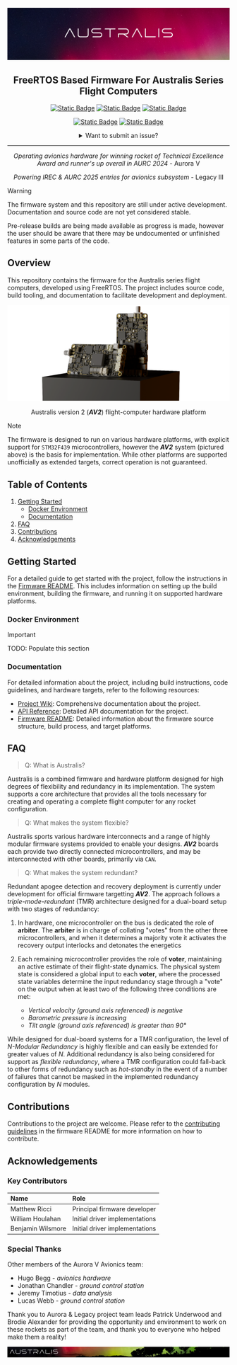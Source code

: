<!-- Document Start -->

![](./img/banner.png)

<div align="center">

## FreeRTOS Based Firmware For Australis Series Flight Computers

[![Static Badge](https://img.shields.io/badge/documentation%20-%20Wiki%20-%20dodgerblue?style=flat&logo=gitbook)](https://github.com/s3785111/Australis-Avionics-firmware/wiki)
[![Static Badge](https://img.shields.io/badge/documentation%20-%20API%20Reference%20-%20dodgerblue?style=flat&logo=gitbook)](https://rmit-competition-rocketry.github.io/Australis-Avionics-firmware/)
[![Static Badge](https://img.shields.io/badge/documentation%20-%20Hardware%20%28Members%20Only%29%20-%20dodgerblue?style=flat&logo=gitbook)](https://github.com/RMIT-Competition-Rocketry/AV2-Hardware)

[![Static Badge](https://img.shields.io/badge/%20-%20projects%20-%20grey?style=flat&logo=git&logoColor=white)](https://github.com/s3785111/Australis-Avionics-firmware/projects?query=is%3Aopen)
[![Static Badge](https://img.shields.io/badge/%20-%20pull%20requests%20-%20grey?style=flat&logo=github&logoColor=white)](https://github.com/s3785111/Australis-Avionics-firmware/pulls)

<details>
<summary>Want to submit an issue?</summary>
<p float='right'><br>
<a href='https://github.com/s3785111/Australis-Avionics-firmware/issues/new?template=bug_report.md'><img src='https://img.shields.io/badge/report%20issue%20-%20Bug%20-%20tomato?style=flat'/></a>
<a href='https://github.com/RMIT-Competition-Rocketry/Australis-Avionics-firmware/issues/new?template=feature-proposal.md'><img src='https://img.shields.io/badge/report%20issue%20-%20Feature%20-%20tomato?style=flat'/></a>
<a href='https://github.com/RMIT-Competition-Rocketry/Australis-Avionics-firmware/issues/new?template=refactor-declaration.md'><img src='https://img.shields.io/badge/report%20issue%20-%20Refactor%20-%20tomato?style=flat'/></a>
</p> 
</details>

---

*Operating avionics hardware for winning rocket of Technical Excellence Award and runner's up overall in AURC 2024* - Aurora V

*Powering IREC & AURC 2025 entries for avionics subsystem* - Legacy III
</div>

> [!WARNING]
> The firmware system and this repository are still under active development. Documentation and source code are not yet considered stable.
>
> Pre-release builds are being made available as progress is made, however the user should be aware that there may be undocumented or unfinished features in some parts of the code.

## Overview

This repository contains the firmware for the Australis series flight computers, developed using FreeRTOS. The project includes source code, build tooling, and documentation to facilitate development and deployment.

<div align="center">
 
![Australis](./img/Australis.png)
 
Australis version 2 (_**AV2**_) flight-computer hardware platform
</div>

> [!NOTE]
The firmware is designed to run on various hardware platforms, with explicit support for `STM32F439` microcontrollers, however the _**AV2**_ system (pictured above) is the basis for implementation. While other platforms are supported unofficially as extended targets, correct operation is not guaranteed. 

## Table of Contents
<!-- mtoc-start -->
1. [Getting Started](#getting-started)
   *   [Docker Environment](#docker-environment)
   *   [Documentation](#documentation)
2. [FAQ](#faq)
3. [Contributions](#contributions)
4. [Acknowledgements](#acknowledgements)
<!-- mtoc-end -->
  
## Getting Started

For a detailed guide to get started with the project, follow the instructions in the [Firmware README](firmware/README.md). This includes information on setting up the build environment, building the firmware, and running it on supported hardware platforms.

### Docker Environment
> [!IMPORTANT]
TODO: Populate this section

### Documentation

For detailed information about the project, including build instructions, code guidelines, and hardware targets, refer to the following resources:

- [Project Wiki](https://github.com/s3785111/Australis-Avionics-firmware/wiki): Comprehensive documentation about the project.
- [API Reference](https://rmit-competition-rocketry.github.io/Australis-Avionics-firmware/): Detailed API documentation for the project.
- [Firmware README](firmware/README.md): Detailed information about the firmware source structure, build process, and target platforms.

## FAQ

> Q: What is Australis?

Australis is a combined firmware and hardware platform designed for high degrees of flexibility and redundancy in its implementation. The system supports a core architecture that provides all the tools necessary for creating and operating a complete flight computer for any rocket configuration.

> Q: What makes the system flexible?
 
Australis sports various hardware interconnects and a range of highly modular firmware systems provided to enable your designs. _**AV2**_ boards each provide two directly connected microcontrollers, and may be interconnected with other boards, primarily via `CAN`. 

> Q: What makes the system redundant?

Redundant apogee detection and recovery deployment is currently under development for official firmware targetting _**AV2**_. The approach follows a _triple-mode-redundant_ (TMR) architecture designed for a dual-board setup with two stages of redundancy:

1. In hardware, one microcontroller on the bus is dedicated the role of **arbiter**. The **arbiter** is in charge of collating "votes" from the other three microcontrollers, and when it determines a majority vote it activates the recovery output interlocks and detonates the energetics
   
2. Each remaining microcontroller provides the role of **voter**, maintaining an active estimate of their flight-state dynamics. The physical system state is considered a global input to each **voter**, where the processed state variables determine the input redundancy stage through a "vote" on the output when at least two of the following three conditions are met: 
   - _Vertical velocity (ground axis referenced) is negative_
   - _Barometric pressure is increasing_
   - _Tilt angle (ground axis referenced) is greater than 90°_

While designed for dual-board systems for a TMR configuration, the level of _N-Modular Redundancy_ is highly flexible and can easily be extended for greater values of _N_. Additional redundancy is also being considered for support as _flexible redundancy_, where a TMR configuration could fall-back to other forms of redundancy such as _hot-standby_ in the event of a number of failures that cannot be masked in the implemented redundancy configuration by _N_ modules.

## Contributions

Contributions to the project are welcome. Please refer to the [contributing guidelines](firmware/README.md#contributing) in the firmware README for more information on how to contribute.

## Acknowledgements

### Key Contributors
| Name              | Role                           |
|:------------------|:-------------------------------|
| Matthew Ricci     | Principal firmware developer   |
| William Houlahan  | Initial driver implementations |
| Benjamin Wilsmore | Initial driver implementations |

### Special Thanks
Other members of the Aurora V Avionics team:

- Hugo Begg - *avionics hardware*
- Jonathan Chandler - *ground control station*
- Jeremy Timotius - *data analysis*
- Lucas Webb - *ground control station*

Thank you to Aurora & Legacy project team leads Patrick Underwood and Brodie Alexander for providing the opportunity and environment to work on these rockets as part of the team, and thank you to everyone who helped make them a reality!

![](./img/footer.png)

